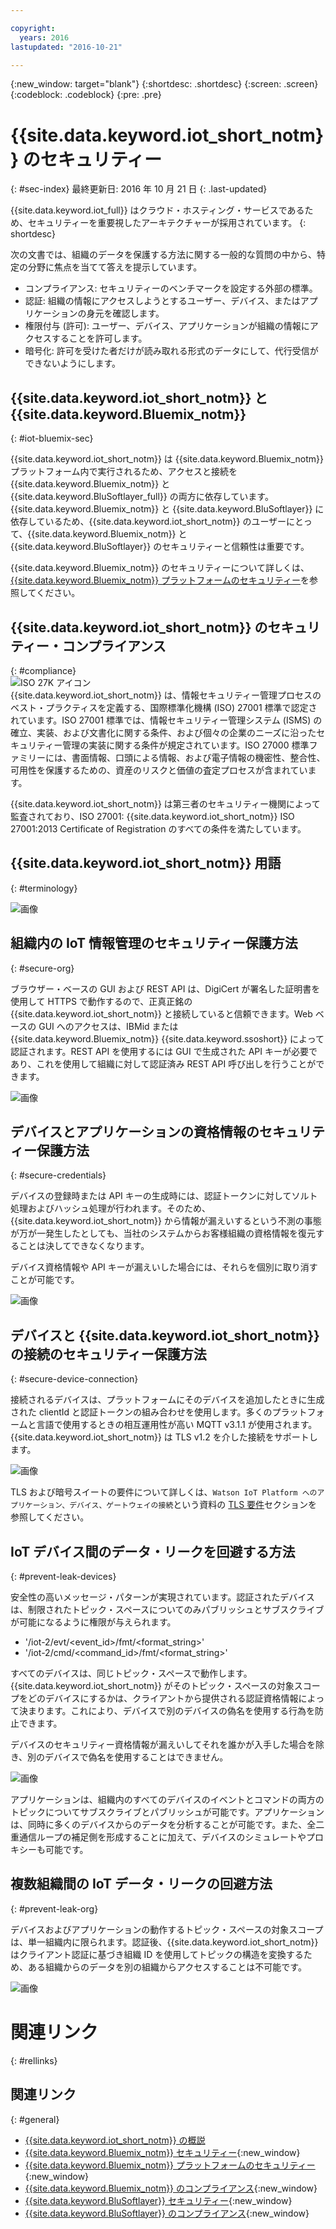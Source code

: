 ```yaml
---

copyright:
  years: 2016
lastupdated: "2016-10-21"

---
```


{:new_window: target="blank"}
{:shortdesc: .shortdesc}
{:screen: .screen}
{:codeblock: .codeblock}
{:pre: .pre}


# {{site.data.keyword.iot_short_notm}} のセキュリティー
{: #sec-index}
最終更新日: 2016 年 10 月 21 日
{: .last-updated}

{{site.data.keyword.iot_full}} はクラウド・ホスティング・サービスであるため、セキュリティーを重要視したアーキテクチャーが採用されています。
{: shortdesc}

次の文書では、組織のデータを保護する方法に関する一般的な質問の中から、特定の分野に焦点を当てて答えを提示しています。

* コンプライアンス: セキュリティーのベンチマークを設定する外部の標準。
* 認証: 組織の情報にアクセスしようとするユーザー、デバイス、またはアプリケーションの身元を確認します。
* 権限付与 (許可): ユーザー、デバイス、アプリケーションが組織の情報にアクセスすることを許可します。
* 暗号化: 許可を受けた者だけが読み取れる形式のデータにして、代行受信ができないようにします。

## {{site.data.keyword.iot_short_notm}} と {{site.data.keyword.Bluemix_notm}}
{: #iot-bluemix-sec}

{{site.data.keyword.iot_short_notm}} は {{site.data.keyword.Bluemix_notm}} プラットフォーム内で実行されるため、アクセスと接続を {{site.data.keyword.Bluemix_notm}} と {{site.data.keyword.BluSoftlayer_full}} の両方に依存しています。{{site.data.keyword.Bluemix_notm}} と {{site.data.keyword.BluSoftlayer}} に依存しているため、{{site.data.keyword.iot_short_notm}} のユーザーにとって、{{site.data.keyword.Bluemix_notm}} と {{site.data.keyword.BluSoftlayer}} のセキュリティーと信頼性は重要です。

{{site.data.keyword.Bluemix_notm}} のセキュリティーについて詳しくは、[{{site.data.keyword.Bluemix_notm}} プラットフォームのセキュリティー](https://console.ng.bluemix.net/docs/security/index.html#platform-security)を参照してください。

## {{site.data.keyword.iot_short_notm}} のセキュリティー・コンプライアンス
{: #compliance}  
![ISO 27K アイコン](../../images/icon_iso27k1.png "ISO 27K アイコン")   
{{site.data.keyword.iot_short_notm}} は、情報セキュリティー管理プロセスのベスト・プラクティスを定義する、国際標準化機構 (ISO) 27001 標準で認定されています。ISO 27001 標準では、情報セキュリティー管理システム (ISMS) の確立、実装、および文書化に関する条件、および個々の企業のニーズに沿ったセキュリティー管理の実装に関する条件が規定されています。ISO 27000 標準ファミリーには、書面情報、口頭による情報、および電子情報の機密性、整合性、可用性を保護するための、資産のリスクと価値の査定プロセスが含まれています。

{{site.data.keyword.iot_short_notm}} は第三者のセキュリティー機関によって監査されており、ISO 27001: {{site.data.keyword.iot_short_notm}} ISO 27001:2013 Certificate of Registration のすべての条件を満たしています。


## {{site.data.keyword.iot_short_notm}} 用語
{: #terminology}

![画像](terminology_platform.svg)


## 組織内の IoT 情報管理のセキュリティー保護方法
{: #secure-org}

ブラウザー・ベースの GUI および REST API は、DigiCert が署名した証明書を使用して HTTPS で動作するので、正真正銘の {{site.data.keyword.iot_short_notm}} と接続していると信頼できます。Web ベースの GUI へのアクセスは、IBMid または {{site.data.keyword.Bluemix_notm}} {{site.data.keyword.ssoshort}} によって認証されます。REST API を使用するには GUI で生成された API キーが必要であり、これを使用して組織に対して認証済み REST API 呼び出しを行うことができます。

![画像](management_platform.svg)


## デバイスとアプリケーションの資格情報のセキュリティー保護方法
{: #secure-credentials}

デバイスの登録時または API キーの生成時には、認証トークンに対してソルト処理およびハッシュ処理が行われます。そのため、{{site.data.keyword.iot_short_notm}} から情報が漏えいするという不測の事態が万が一発生したとしても、当社のシステムからお客様組織の資格情報を復元することは決してできなくなります。

デバイス資格情報や API キーが漏えいした場合には、それらを個別に取り消すことが可能です。

![画像](authentication_platform.svg)

## デバイスと {{site.data.keyword.iot_short_notm}} の接続のセキュリティー保護方法
{: #secure-device-connection}

接続されるデバイスは、プラットフォームにそのデバイスを追加したときに生成された clientId と認証トークンの組み合わせを使用します。多くのプラットフォームと言語で使用するときの相互運用性が高い MQTT v3.1.1 が使用されます。{{site.data.keyword.iot_short_notm}} は TLS v1.2 を介した接続をサポートします。

![画像](connectivity_platform.svg)

TLS および暗号スイートの要件について詳しくは、`Watson IoT Platform へのアプリケーション、デバイス、ゲートウェイの接続`という資料の [TLS 要件](https://console.ng.bluemix.net/docs/services/IoT/reference/security/connect_devices_apps_gw.html#tls_requirements)セクションを参照してください。

## IoT デバイス間のデータ・リークを回避する方法
{: #prevent-leak-devices}

安全性の高いメッセージ・パターンが実現されています。認証されたデバイスは、制限されたトピック・スペースについてのみパブリッシュとサブスクライブが可能になるように権限が与えられます。

* '/iot-2/evt/<event_id>/fmt/<format_string>'
* '/iot-2/cmd/<command_id>/fmt/<format_string>'

すべてのデバイスは、同じトピック・スペースで動作します。{{site.data.keyword.iot_short_notm}} がそのトピック・スペースの対象スコープをどのデバイスにするかは、クライアントから提供される認証資格情報によって決まります。これにより、デバイスで別のデバイスの偽名を使用する行為を防止できます。

デバイスのセキュリティー資格情報が漏えいしてそれを誰かが入手した場合を除き、別のデバイスで偽名を使用することはできません。


![画像](device_scope_platform.svg)


アプリケーションは、組織内のすべてのデバイスのイベントとコマンドの両方のトピックについてサブスクライブとパブリッシュが可能です。アプリケーションは、同時に多くのデバイスからのデータを分析することが可能です。また、全二重通信ループの補足側を形成することに加えて、デバイスのシミュレートやプロキシーも可能です。


## 複数組織間の IoT データ・リークの回避方法
{: #prevent-leak-org}

デバイスおよびアプリケーションの動作するトピック・スペースの対象スコープは、単一組織内に限られます。認証後、{{site.data.keyword.iot_short_notm}} はクライアント認証に基づき組織 ID を使用してトピックの構造を変換するため、ある組織からのデータを別の組織からアクセスすることは不可能です。

![画像](org_scope_platform.svg)

# 関連リンク
{: #rellinks}
## 関連リンク
{: #general}
* [{{site.data.keyword.iot_short_notm}} の概説](https://console.ng.bluemix.net/docs/services/IoT/index.html)
* [{{site.data.keyword.Bluemix_notm}} セキュリティー](https://console.ng.bluemix.net/docs/security/index.html#security){:new_window}
* [{{site.data.keyword.Bluemix_notm}} プラットフォームのセキュリティー](https://console.ng.bluemix.net/docs/security/index.html#platform-security){:new_window}
* [{{site.data.keyword.Bluemix_notm}} のコンプライアンス](https://console.ng.bluemix.net/docs/security/index.html#compliance){:new_window}
* [{{site.data.keyword.BluSoftlayer}} セキュリティー](http://www.softlayer.com/security){:new_window}
* [{{site.data.keyword.BluSoftlayer}} のコンプライアンス](http://www.softlayer.com/compliance){:new_window}
